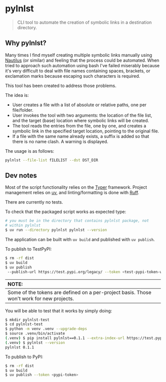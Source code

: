 # pylnlst
> CLI tool to automate the creation of symbolic links in a destination directory.

## Why pylnlst?

Many times I find myself creating multiple symbolic links manually using [Nautilus](https://gitlab.gnome.org/GNOME/nautilus) (or similar) and feeling that the process could be automated. When tried to approach such automation using bash I've failed miserably because it's very difficult to deal with file names containing spaces, brackets, or exclamation marks because escaping such characters is required.

This tool has been created to address those problems.

The idea is:
+ User creates a file with a list of absolute or relative paths, one per file/folder.
+ User invokes the tool with two arguments: the location of the file list, and the target (base) location where symbolic links will be created.
+ The tool reads the entries from the file, one by one, and creates a symbolic link in the specified target location, pointing to the original file.
+ If a file with the same name already exists, a suffix is added so that there is no name clash. A warning is displayed.

The usage is as follows:

```bash
pylnlst --file-list fILELIST --dst DST_DIR
```

## Dev notes

Most of the script functionality relies on the [Typer](https://github.com/fastapi/typer) framework. Project management relies on [uv](https://github.com/astral-sh/uv), and linting/formatting is done with [Ruff](https://github.com/astral-sh/ruff).

There are currently no tests.

To check that the packaged script works as expected type:

```bash
# you must be in the directory that contains pylnlst package, not
# within pylnlst
$ uv run --directory pylnlst pylnlst --version
```
The application can be built with `uv build` and published with `uv publish`.

To publish to TestPyPI:

```bash
$ rm -rf dist
$ uv build
$ uv publish
 --publish-url https://test.pypi.org/legacy/ --token <test-pypi-token-with-sufficient-scope>
```

| NOTE: |
| :---- |
| Some of the tokens are defined on a per-project basis. Those won't work for new projects. |

You will be able to test that it works by simply doing:

```bash
$ mkdir pylnlst-test
$ cd pylnlst-test
$ python -m venv .venv --upgrade-deps
$ source .venv/bin/activate
(.venv) $ pip install pylnlst==0.1.1 --extra-index-url https://test.pypi.org/simple/
(.venv) $ pylnlst --version
pylnlst 0.1.1
```


To publish to PyPI:

```bash
$ rm -rf dist
$ uv build
$ uv publish --token <pypi-token>
```